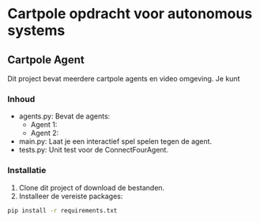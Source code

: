 # Cartpole opdracht voor autonomous systems

## Cartpole Agent

Dit project bevat meerdere cartpole agents en video omgeving. Je kunt 

### Inhoud

- agents.py: Bevat de agents:
  - Agent 1: 
  - Agent 2: 
- main.py: Laat je een interactief spel spelen tegen de agent.
- tests.py: Unit test voor de ConnectFourAgent.

### Installatie

1. Clone dit project of download de bestanden.
2. Installeer de vereiste packages:

```bash
pip install -r requirements.txt
